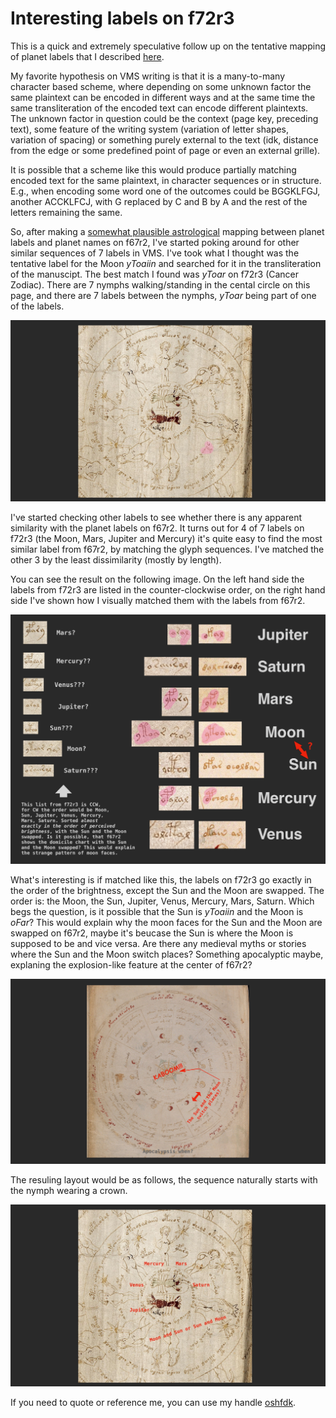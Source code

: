 # Interesting labels on f72r3

This is a quick and extremely speculative follow up on the tentative mapping of planet labels that I described [here](./README.md).

My favorite hypothesis on VMS writing is that it is a many-to-many character based scheme, where depending on some unknown factor the same plaintext can be encoded in different ways and at the same time the same transliteration of the encoded text can encode different plaintexts. The unknown factor in question could be the context (page key, preceding text), some feature of the writing system (variation of letter shapes, variation of spacing) or something purely external to the text (idk, distance from the edge or some predefined point of page or even an external grille).

It is possible that a scheme like this would produce partially matching encoded text for the same plaintext, in character sequences or in structure. E.g., when encoding some word one of the outcomes could be BGGKLFGJ, another ACCKLFCJ, with G replaced by C and B by A and the rest of the letters remaining the same.

So, after making a [somewhat plausible astrological](./README.md) mapping between planet labels and planet names on f67r2, I've started poking around for other similar sequences of 7 labels in VMS. I've took what I thought was the tentative label for the Moon _yToaiin_ and searched for it in the transliteration of the manuscipt. The best match I found was _yToar_ on f72r3 (Cancer Zodiac). There are 7 nymphs walking/standing in the cental circle on this page, and there are 7 labels between the nymphs, _yToar_ being part of one of the labels. 

[![f72r3 with _yToar_ highlighted](images/f72r3ytoar.jpg)](#knowhere)

I've started checking other labels to see whether there is any apparent similarity with the planet labels on f67r2. It turns out for 4 of 7 labels on f72r3 (the Moon, Mars, Jupiter and Mercury) it's quite easy to find the most similar label from f67r2, by matching the glyph sequences. I've matched the other 3 by the least dissimilarity (mostly by length).

You can see the result on the following image. On the left hand side the labels from f72r3 are listed in the counter-clockwise order, on the right hand side I've shown how I visually matched them with the labels from f67r2.

[![a comparison of labels from f67r2 and f72r3](images/f72r3labels.jpg)](#knowhere)

What's interesting is if matched like this, the labels on f72r3 go exactly in the order of the brightness, except the Sun and the Moon are swapped. The order is: the Moon, the Sun, Jupiter, Venus, Mercury, Mars, Saturn. Which begs the question, is it possible that the Sun is _yToaiin_ and the Moon is _oFar_? This would explain why the moon faces for the Sun and the Moon are swapped on f67r2, maybe it's beucase the Sun is where the Moon is supposed to be and vice versa. Are there any medieval myths or stories where the Sun and the Moon switch places? Something apocalyptic maybe, explaning the explosion-like feature at the center of f67r2?

[![apocalyptic f67r2](images/kaboom.jpg)](#knowhere)

The resuling layout would be as follows, the sequence naturally starts with the nymph wearing a crown.

[![f72r3 labels layout](images/f72r3layout.jpg)](#knowhere)

If you need to quote or reference me, you can use my handle [oshfdk](https://twitter.com/oshfdk).

